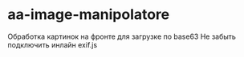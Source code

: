 # aa-image-manipolatore
Обработка картинок на фронте для загрузке по base63
Не забыть подключить инлайн exif.js
